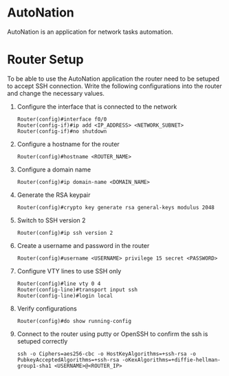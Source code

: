 # AutoNation

AutoNation is an application for network tasks automation.

# Router Setup

To be able to use the AutoNation application the router need to be setuped to accept
SSH connection. Write the following configurations into the router and change
the necessary values.

1. Configure the interface that is connected to the network

   ```
   Router(config)#interface f0/0
   Router(config-if)#ip add <IP_ADDRESS> <NETWORK_SUBNET>
   Router(config-if)#no shutdown
   ```

2. Configure a hostname for the router

   ```
   Router(config)#hostname <ROUTER_NAME>
   ```

3. Configure a domain name

   ```
   Router(config)#ip domain-name <DOMAIN_NAME>
   ```

4. Generate the RSA keypair

   ```
   Router(config)#crypto key generate rsa general-keys modulus 2048
   ```

5. Switch to SSH version 2

   ```
   Router(config)#ip ssh version 2
   ```

6. Create a username and password in the router

   ```
   Router(config)#username <USERNAME> privilege 15 secret <PASSWORD>
   ```

7. Configure VTY lines to use SSH only

   ```
   Router(config)#line vty 0 4
   Router(config-line)#transport input ssh
   Router(config-line)#login local
   ```

8. Verify configurations

   ```
   Router(config)#do show running-config
   ```

9. Connect to the router using putty or OpenSSH to confirm the ssh is setuped correctly

   ```
   ssh -o Ciphers=aes256-cbc -o HostKeyAlgorithms=+ssh-rsa -o PubkeyAcceptedAlgorithms=+ssh-rsa -oKexAlgorithms=+diffie-hellman-group1-sha1 <USERNAME>@<ROUTER_IP>
   ```
